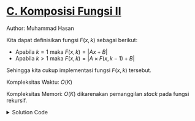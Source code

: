 # [C. Komposisi Fungsi II](https://tlx.toki.id/courses/basic/chapters/12/problems/C)

Author: Muhammad Hasan

Kita dapat definisikan fungsi $F(x, k)$ sebagai berikut:

- Apabila $k=1$ maka $F(x, k) = |Ax + B|$
- Apabila $k>1$ maka $F(x, k) = |A \times F(x, k - 1) + B|$

Sehingga kita cukup implementasi fungsi $F(x, k)$ tersebut.


Kompleksitas Waktu: $O(K)$

Kompleksitas Memori: $O(K)$ dikarenakan pemanggilan *stack* pada fungsi rekursif.

<details>
  <summary>Solution Code</summary>

```c++
#include <bits/stdc++.h>

using namespace std;

int A, B, K, X;

int F(int k) {
  if (k == 1) {
    return abs(A * X + B);
  }
  return abs(A * F(k - 1) + B);
}

int main() {
  ios_base::sync_with_stdio(0);
  cin.tie(0);
  cout.tie(0);

  cin >> A >> B >> K >> X;
  cout << F(K) << '\n';

  return 0;
}
```
</details>